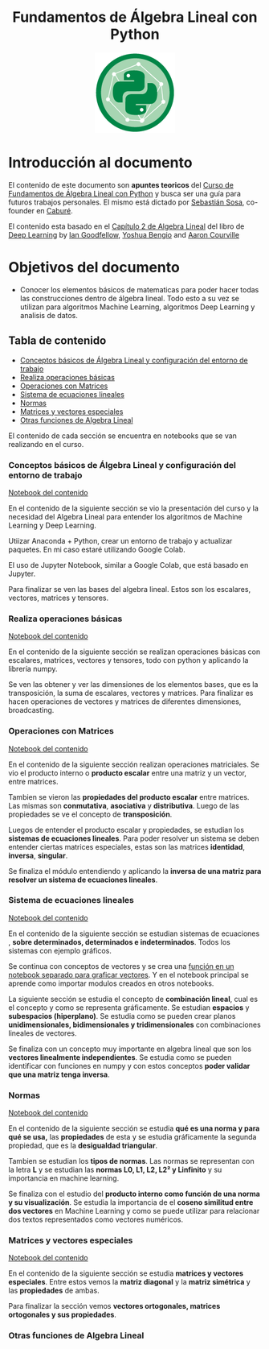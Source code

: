 <div align="center">
  <h1>Fundamentos de Álgebra Lineal con Python</h1>
</div>

<div align="center"> 
  <img src="readme_img/algebra-lineal-python.png" width="">
</div>

# Introducción al documento

El contenido de este documento son **apuntes teoricos** del [Curso de Fundamentos de Álgebra Lineal con Python](https://platzi.com/clases/algebra-lineal/) y busca ser una guía para futuros trabajos personales. El mismo está dictado por [Sebastián Sosa](https://github.com/ssosa), co-founder en [Caburé](https://cabure.com.ar/).

El contenido esta basado en el [Capítulo 2 de Algebra Lineal](http://www.deeplearningbook.org/contents/linear_algebra.html) del libro de [Deep Learning](http://www.deeplearningbook.org/) by [Ian Goodfellow](https://en.wikipedia.org/wiki/Ian_Goodfellow), [Yoshua Bengio](https://es.wikipedia.org/wiki/Yoshua_Bengio) and [Aaron Courville](https://aaroncourville.wordpress.com/)


# Objetivos del documento

- Conocer los elementos básicos de matematicas para poder hacer todas las construcciones dentro de álgebra lineal. Todo esto a su vez se utilizan para algoritmos Machine Learning, algoritmos Deep Learning y analisis de datos.


## Tabla de contenido
- [Conceptos básicos de Álgebra Lineal y configuración del entorno de trabajo](#Conceptos-básicos-de-Álgebra-Lineal-y-configuración-del-entorno-de-trabajo)
- [Realiza operaciones básicas](#Realiza-operaciones-básicas)
- [Operaciones con Matrices](#Operaciones-con-Matrices)
- [Sistema de ecuaciones lineales](#Sistema-de-ecuaciones-lineales)
- [Normas](#Normas)
- [Matrices y vectores especiales](#Matrices-y-vectores-especiales)
- [Otras funciones de Algebra Lineal](#Otras-funciones-de-Algebra-Lineal)

El contenido de cada sección se encuentra en notebooks que se van realizando en el curso.
### Conceptos básicos de Álgebra Lineal y configuración del entorno de trabajo

[Notebook del contenido](https://github.com/francomanca93/fundamentos-algebra-lineal/blob/master/1_Conceptos_b%C3%A1sicos_y_configuraci%C3%B3n.ipynb)

En el contenido de la siguiente sección se vio la presentación del curso y la necesidad del Algebra Lineal para entender los algoritmos de Machine Learning y Deep Learning. 

Utiizar Anaconda + Python, crear un entorno de trabajo y actualizar paquetes. En mi caso estaré utilizando Google Colab.

El uso de Jupyter Notebook, similar a Google Colab, que está basado en Jupyter. 

Para finalizar se ven las bases del algebra lineal. Estos son los escalares, vectores, matrices y tensores. 

### Realiza operaciones básicas
[Notebook del contenido](https://github.com/francomanca93/fundamentos-algebra-lineal/blob/master/2_Operaciones_b%C3%A1sicas.ipynb)

En el contenido de la siguiente sección se realizan operaciones básicas con escalares, matrices, vectores y tensores, todo con python y aplicando la librería numpy. 

Se ven las obtener y ver las dimensiones de los elementos bases, que es la transposición, la suma de escalares, vectores y matrices. Para finalizar es hacen operaciones de vectores y matrices de diferentes dimensiones, broadcasting. 

### Operaciones con Matrices
[Notebook del contenido](https://github.com/francomanca93/fundamentos-algebra-lineal/blob/operaciones-matriciales/3_Operaciones_con_Matrices.ipynb)

En el contenido de la siguiente sección realizan operaciones matriciales. Se vio el producto interno o **producto escalar** entre una matriz y un vector, entre matrices. 

Tambien se vieron las **propiedades del producto escalar** entre matrices. Las mismas son **conmutativa**, **asociativa** y **distributiva**. Luego de las propiedades se ve el concepto de **transposición**.

Luegos de entender el producto escalar y propiedades, se estudian los **sistemas de ecuaciones lineales**. Para poder resolver un sistema se deben entender ciertas matrices especiales, estas son las matrices **identidad**, **inversa**, **singular**. 

Se finaliza el módulo entendiendo y aplicando la **inversa de una matriz para resolver un sistema de ecuaciones lineales**.

### Sistema de ecuaciones lineales

[Notebook del contenido](https://github.com/francomanca93/fundamentos-algebra-lineal/blob/sistemas-ecuaciones/4_Sistema_de_ecuaciones_lineales.ipynb)

En el contenido de la siguiente sección se estudian sistemas de ecuaciones , **sobre determinados, determinados e indeterminados**. Todos los sistemas con ejemplo gráficos.

Se continua con conceptos de vectores y se crea una [función en un notebook separado para graficar vectores](https://github.com/francomanca93/fundamentos-algebra-lineal/blob/sistemas-ecuaciones/graficar_vectores.ipynb). Y en el notebook principal se aprende como importar modulos creados en otros notebooks. 

La siguiente sección se estudia el concepto de **combinación lineal**, cual es el concepto y como se representa gráficamente. Se estudian **espacios** y **subespacios (hiperplano)**. Se estudia como se pueden crear planos **unidimensionales, bidimensionales y tridimensionales** con combinaciones lineales de vectores. 

Se finaliza con un concepto muy importante en algebra lineal que son los **vectores linealmente independientes**. Se estudia como se pueden identificar con funciones en numpy y con estos conceptos **poder validar que una matriz tenga inversa**. 


### Normas

[Notebook del contenido](https://github.com/francomanca93/fundamentos-algebra-lineal/blob/norma/5_Normas.ipynb)

En el contenido de la siguiente sección  se estudia **qué es una norma y para qué se usa,** las **propiedades** de esta y se estudia gráficamente la segunda propiedad, que es la **desigualdad triangular**. 

Tambien se estudian los **tipos de normas**. Las normas se representan con la letra **L** y se estudian las **normas L0, L1, L2, L2² y Linfinito** y su importancia en machine learning. 

Se finaliza con el estudio del **producto interno como función de una norma y su visualización**. Se estudia la importancia de el **coseno similitud entre dos vectores** en Machine Learning y como se puede utilizar para relacionar dos textos representados como vectores numéricos.

### Matrices y vectores especiales

[Notebook del contenido](https://github.com/francomanca93/fundamentos-algebra-lineal/blob/especiales/6_Matrices_y_vectores_especiales.ipynb)

En el contenido de la siguiente sección se estudia **matrices y vectores especiales**. Entre estos vemos la **matriz diagonal** y la **matriz simétrica** y las **propiedades** de ambas.

Para finalizar la sección vemos **vectores ortogonales, matrices ortogonales y sus propiedades**. 


### Otras funciones de Algebra Lineal